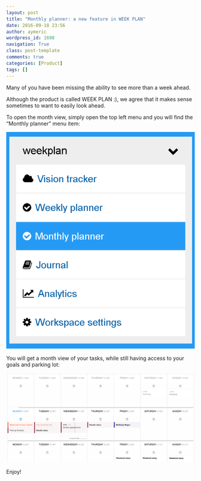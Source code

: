 ```yaml
---
layout: post
title: "Monthly planner: a new feature in WEEK PLAN"
date: 2016-09-18 23:56
author: aymeric
wordpress_id: 1698
navigation: True
class: post-template
comments: true
categories: [Product]
tags: []
---
```

Many of you have been missing the ability to see more than a week ahead.

Although the product is called WEEK PLAN :), we agree that it makes sense sometimes to want to easily look ahead.<!--more-->

To open the month view, simply open the top left menu and you will find the “Monthly planner” menu item:

![Monthly planner](/assets/images/uploads/1698-4afdae2a2d890c1b047904ff66661e19.png "Click on the top left menu to show the monthly planner")

You will get a month view of your tasks, while still having access to your goals and parking lot:

![Monthly planner](/assets/images/uploads/1698-6a711bb7d5ca53b3b463302a7204633b.png)

Enjoy!
